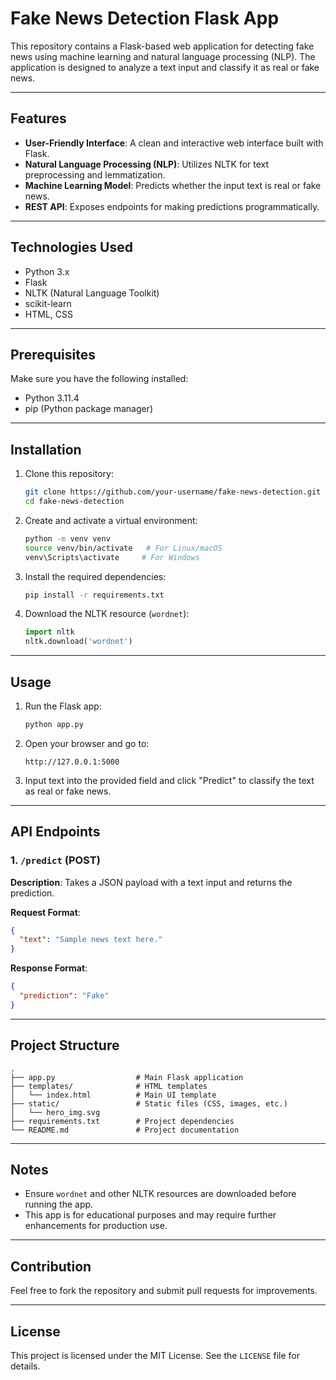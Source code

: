 # Fake News Detection Flask App

This repository contains a Flask-based web application for detecting fake news using machine learning and natural language processing (NLP). The application is designed to analyze a text input and classify it as real or fake news.

---

## Features

- **User-Friendly Interface**: A clean and interactive web interface built with Flask.
- **Natural Language Processing (NLP)**: Utilizes NLTK for text preprocessing and lemmatization.
- **Machine Learning Model**: Predicts whether the input text is real or fake news.
- **REST API**: Exposes endpoints for making predictions programmatically.

---

## Technologies Used

- Python 3.x
- Flask
- NLTK (Natural Language Toolkit)
- scikit-learn
- HTML, CSS

---

## Prerequisites

Make sure you have the following installed:

- Python 3.11.4
- pip (Python package manager)

---

## Installation

1. Clone this repository:
   ```bash
   git clone https://github.com/your-username/fake-news-detection.git
   cd fake-news-detection
   ```

2. Create and activate a virtual environment:
   ```bash
   python -m venv venv
   source venv/bin/activate   # For Linux/macOS
   venv\Scripts\activate     # For Windows
   ```

3. Install the required dependencies:
   ```bash
   pip install -r requirements.txt
   ```

4. Download the NLTK resource (`wordnet`):
   ```python
   import nltk
   nltk.download('wordnet')
   ```

---

## Usage

1. Run the Flask app:
   ```bash
   python app.py
   ```

2. Open your browser and go to:
   ```
   http://127.0.0.1:5000
   ```

3. Input text into the provided field and click "Predict" to classify the text as real or fake news.

---

## API Endpoints

### 1. `/predict` (POST)
**Description**: Takes a JSON payload with a text input and returns the prediction.

**Request Format**:
```json
{
  "text": "Sample news text here."
}
```

**Response Format**:
```json
{
  "prediction": "Fake"
}
```

---

## Project Structure

```
.
├── app.py                  # Main Flask application
├── templates/              # HTML templates
│   └── index.html          # Main UI template
├── static/                 # Static files (CSS, images, etc.)
│   └── hero_img.svg
├── requirements.txt        # Project dependencies
└── README.md               # Project documentation
```

---

## Notes

- Ensure `wordnet` and other NLTK resources are downloaded before running the app.
- This app is for educational purposes and may require further enhancements for production use.

---

## Contribution

Feel free to fork the repository and submit pull requests for improvements.

---

## License

This project is licensed under the MIT License. See the `LICENSE` file for details.
